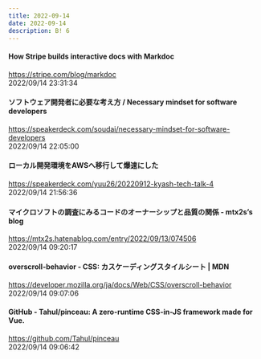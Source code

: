 ```yaml
---
title: 2022-09-14
date: 2022-09-14
description: B! 6
---
```


#### How Stripe builds interactive docs with Markdoc
https://stripe.com/blog/markdoc<br>
2022/09/14 23:31:34<br>


#### ソフトウェア開発者に必要な考え方 / Necessary mindset for software developers
https://speakerdeck.com/soudai/necessary-mindset-for-software-developers<br>
2022/09/14 22:05:00<br>


#### ローカル開発環境をAWSへ移行して爆速にした
https://speakerdeck.com/yuu26/20220912-kyash-tech-talk-4<br>
2022/09/14 21:56:36<br>


#### マイクロソフトの調査にみるコードのオーナーシップと品質の関係 - mtx2s’s blog
https://mtx2s.hatenablog.com/entry/2022/09/13/074506<br>
2022/09/14 09:20:17<br>


#### overscroll-behavior - CSS: カスケーディングスタイルシート | MDN
https://developer.mozilla.org/ja/docs/Web/CSS/overscroll-behavior<br>
2022/09/14 09:07:06<br>


#### GitHub - Tahul/pinceau: A zero-runtime CSS-in-JS framework made for Vue.
https://github.com/Tahul/pinceau<br>
2022/09/14 09:06:42<br>


